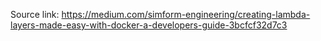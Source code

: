Source link: https://medium.com/simform-engineering/creating-lambda-layers-made-easy-with-docker-a-developers-guide-3bcfcf32d7c3

